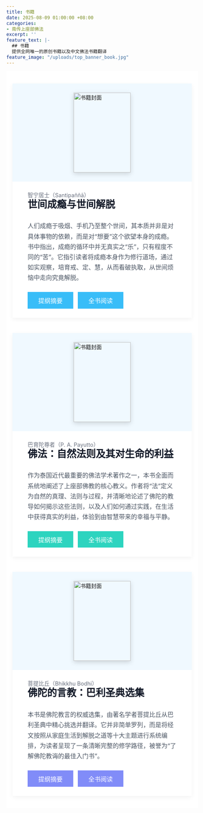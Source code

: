 ```yaml
---
title: 书籍
date: 2025-08-09 01:00:00 +08:00
categories:
- 南传上座部佛法
excerpt: ''
feature_text: |-
  ## 书籍
  提供全网唯一的原创书籍以及中文佛法书籍翻译
feature_image: "/uploads/top_banner_book.jpg"
---
```


<div style="display:flex; flex-direction:column; align-items:center; padding:2rem 1rem; background-color:#ffffff;">
<!-- 书籍 1 --><div style="background-color:#ffffff; box-shadow:0 4px 12px rgba(0,0,0,0.05); overflow:hidden; display:flex; flex-wrap: wrap; width:100%; max-width:960px; margin-bottom:2.5rem; transition:box-shadow .3s ease;" onmouseover="this.style.boxShadow='0 8px 20px rgba(0,0,0,0.1)';" onmouseout="this.style.boxShadow='0 4px 12px rgba(0,0,0,0.05)';"><div style="flex: 1 1 260px; background-color:#f0f9ff; display:flex; align-items:center; justify-content:center; padding:1.5rem; min-width: 260px;"><img src="/uploads/addict2freedom/cover.jpg" alt="书籍封面" style="width:150px; height:210px; object-fit:cover; box-shadow:0 4px 12px rgba(0,0,0,0.15);"></div><div style="flex: 999 1 300px; padding:1.5rem 2.5rem; display:flex; flex-direction:column; justify-content:center; min-width: 300px;"><div style="margin-bottom: .75rem;"><span style="font-size:0.9rem; color:#6b7280;">智宁居士（Santipaññā）</span><br /><span style="font-size:1.6rem; font-weight:600; color:#111827; line-height:1.2;">世间成瘾与世间解脱</span></div><p style="font-size:1rem; line-height:1.7; color:#4b5563; margin-bottom:1.5rem;">人们成瘾于吸烟、手机乃至整个世间，其本质并非是对具体事物的依赖，而是对“想要”这个欲望本身的成瘾。书中指出，成瘾的循环中并无真实之“乐”，只有程度不同的“苦”。它指引读者将成瘾本身作为修行道场，通过如实观察，培育戒、定、慧，从而看破执取，从世间烦恼中走向究竟解脱。</p><div style="margin-top:auto;"><a href="/book-intro/addict2freedom/" target="_blank" rel="noopener noreferrer" style="text-decoration:none; padding:.6rem 1.75rem; font-size:1rem; font-weight:500; text-align:center; display:inline-block; background-color:#38bdf8; color:#ffffff; transition:background-color .2s ease; margin-right: 0.75rem;" onmouseover="this.style.backgroundColor='#0ea5e9'" onmouseout="this.style.backgroundColor='#38bdf8'">提纲摘要</a><a href="#" target="_blank" rel="noopener noreferrer" style="text-decoration:none; padding:.6rem 1.75rem; font-size:1rem; font-weight:500; text-align:center; display:inline-block; background-color:#38bdf8; color:#ffffff; transition:background-color .2s ease;" onmouseover="this.style.backgroundColor='#0ea5e9'" onmouseout="this.style.backgroundColor='#38bdf8'">全书阅读</a></div></div></div>
<!-- 书籍 2 --><div style="background-color:#ffffff; box-shadow:0 4px 12px rgba(0,0,0,0.05); overflow:hidden; display:flex; flex-wrap: wrap; width:100%; max-width:960px; margin-bottom:2.5rem; transition:box-shadow .3s ease;" onmouseover="this.style.boxShadow='0 8px 20px rgba(0,0,0,0.1)';" onmouseout="this.style.boxShadow='0 4px 12px rgba(0,0,0,0.05)';"><div style="flex: 1 1 260px; background-color:#f0f9ff; display:flex; align-items:center; justify-content:center; padding:1.5rem; min-width: 260px;"><img src="/uploads/buddhadhamma/includes/images/buddhadhamma-cover-front.jpg" alt="书籍封面" style="width:150px; height:210px; object-fit:cover; box-shadow:0 4px 12px rgba(0,0,0,0.15);"></div><div style="flex: 999 1 300px; padding:1.5rem 2.5rem; display:flex; flex-direction:column; justify-content:center; min-width: 300px;"><div style="margin-bottom: .75rem;"><span style="font-size:0.9rem; color:#6b7280;">巴育陀尊者（P. A. Payutto）</span><br /><span style="font-size:1.6rem; font-weight:600; color:#111827; line-height:1.2;">佛法：自然法则及其对生命的利益</span></div><p style="font-size:1rem; line-height:1.7; color:#4b5563; margin-bottom:1.5rem;">作为泰国近代最重要的佛法学术著作之一，本书全面而系统地阐述了上座部佛教的核心教义。作者将“法”定义为自然的真理、法则与过程，并清晰地论述了佛陀的教导如何揭示这些法则，以及人们如何通过实践，在生活中获得真实的利益，体验到由智慧带来的幸福与平静。</p><div style="margin-top:auto;"><a href="/book-intro/buddhadhamma/" target="_blank" rel="noopener noreferrer" style="text-decoration:none; padding:.6rem 1.75rem; font-size:1rem; font-weight:500; text-align:center; display:inline-block; background-color:#2dd4bf; color:#ffffff; transition:background-color .2s ease; margin-right: 0.75rem;" onmouseover="this.style.backgroundColor='#14b8a6'" onmouseout="this.style.backgroundColor='#2dd4bf'">提纲摘要</a><a href="/buddhadhamma/" target="_blank" rel="noopener noreferrer" style="text-decoration:none; padding:.6rem 1.75rem; font-size:1rem; font-weight:500; text-align:center; display:inline-block; background-color:#2dd4bf; color:#ffffff; transition:background-color .2s ease;" onmouseover="this.style.backgroundColor='#14b8a6'" onmouseout="this.style.backgroundColor='#2dd4bf'">全书阅读</a></div></div></div>
<!-- 书籍 3 --><div style="background-color:#ffffff; box-shadow:0 4px 12px rgba(0,0,0,0.05); overflow:hidden; display:flex; flex-wrap: wrap; width:100%; max-width:960px; transition:box-shadow .3s ease;" onmouseover="this.style.boxShadow='0 8px 20px rgba(0,0,0,0.1)';" onmouseout="this.style.boxShadow='0 4px 12px rgba(0,0,0,0.05)';"><div style="flex: 1 1 260px; background-color:#f0f9ff; display:flex; align-items:center; justify-content:center; padding:1.5rem; min-width: 260px;"><img src="/uploads/buddhawords/cover.jpg" alt="书籍封面" style="width:150px; height:210px; object-fit:cover; box-shadow:0 4px 12px rgba(0,0,0,0.15);"></div><div style="flex: 999 1 300px; padding:1.5rem 2.5rem; display:flex; flex-direction:column; justify-content:center; min-width: 300px;"><div style="margin-bottom: .75rem;"><span style="font-size:0.9rem; color:#6b7280;">菩提比丘（Bhikkhu Bodhi）</span><br /><span style="font-size:1.6rem; font-weight:600; color:#111827; line-height:1.2;">佛陀的言教：巴利圣典选集</span></div><p style="font-size:1rem; line-height:1.7; color:#4b5563; margin-bottom:1.5rem;">本书是佛陀教言的权威选集，由著名学者菩提比丘从巴利圣典中精心挑选并翻译。它并非简单罗列，而是将经文按照从家庭生活到解脱之道等十大主题进行系统编排，为读者呈现了一条清晰完整的修学路径，被誉为“了解佛陀教诲的最佳入门书”。</p><div style="margin-top:auto;"><a href="/book-intro/buddhawords/" target="_blank" rel="noopener noreferrer" style="text-decoration:none; padding:.6rem 1.75rem; font-size:1rem; font-weight:500; text-align:center; display:inline-block; background-color:#818cf8; color:#ffffff; transition:background-color .2s ease; margin-right: 0.75rem;" onmouseover="this.style.backgroundColor='#6366f1'" onmouseout="this.style.backgroundColor='#818cf8'">提纲摘要</a><a href="/buddhawords/" target="_blank" rel="noopener noreferrer" style="text-decoration:none; padding:.6rem 1.75rem; font-size:1rem; font-weight:500; text-align:center; display:inline-block; background-color:#818cf8; color:#ffffff; transition:background-color .2s ease;" onmouseover="this.style.backgroundColor='#6366f1'" onmouseout="this.style.backgroundColor='#818cf8'">全书阅读</a></div></div></div>
</div>